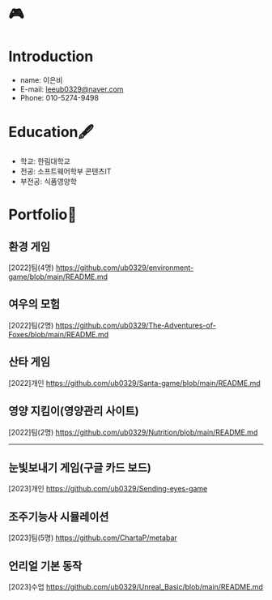 # 🎮

# Introduction
 - name: 이은비
 - E-mail: leeub0329@naver.com
 - Phone: 010-5274-9498

 
# Education🖋️
  - 학교: 한림대학교
  - 전공: 소프트웨어학부 콘텐츠IT
  - 부전공: 식품영양학

# Portfolio📔
## 환경 게임
[2022]팀(4명)
https://github.com/ub0329/environment-game/blob/main/README.md
## 여우의 모험
[2022]팀(2명)
https://github.com/ub0329/The-Adventures-of-Foxes/blob/main/README.md
## 산타 게임
[2022]개인
https://github.com/ub0329/Santa-game/blob/main/README.md
## 영양 지킴이(영양관리 사이트)
[2022]팀(2명)
https://github.com/ub0329/Nutrition/blob/main/README.md
***
## 눈빛보내기 게임(구글 카드 보드)
[2023]개인
https://github.com/ub0329/Sending-eyes-game
## 조주기능사 시뮬레이션
[2023]팀(5명)
https://github.com/ChartaP/metabar
## 언리얼 기본 동작
[2023]수업
https://github.com/ub0329/Unreal_Basic/blob/main/README.md

 
